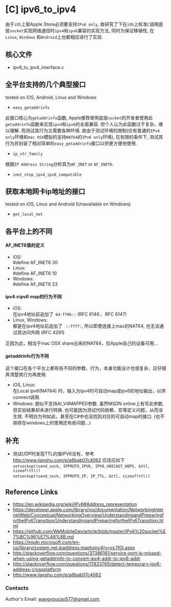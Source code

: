 # [C] ipv6_to_ipv4

由于`iOS`上架Apple Store必须要支持`IPv6 only`, 故研究了下在`iOS`上标准`C`调用底层`socket`实现网络通信时`ipv4`和`ipv6`兼容的实现方法, 同时为保证移植性, 在`Linux`, `Windows` 和`Android`上也都相应进行了实验.

## 核心文件
- ipv6_to_ipv4_interface.c

## 全平台支持的几个典型接口

tested on iOS, Android, Linux and Windows

- `easy_getaddrinfo`  

此接口核心为`getaddrinfo`函数, Apple推荐使用底层`socket`的开发者使用此`getaddrinfo`函数来实现`ipv4`和`ipv6`的全面兼容. 但个人认为此函数过于复杂，难以理解. 而测试其行为又需要各种环境. 故由于测试环境的限制(仅有普通的`IPv4 only`环境和`mac OSX`模拟的支持`NAT64`的`IPv6 only`环境), 在有限的条件下, 测试其行为并封装了相对简单的`easy_getaddrinfo`接口以供更方便地使用. 

- `ip_str_family`

根据`IP Address String`分析其为`AF_INET` or `AF_INET6`. 

- `inet_ntop_ipv4_ipv6_compatible`   

## 获取本地网卡ip地址的接口

tested on iOS, Linux and Android (Unavailable on Windows)
- `get_local_net`  

## 各平台上的不同
#### AF_INET6值的定义
- iOS:     
#define AF_INET6 30  
- Linux:   
#define AF_INET6 10  
- Windows:  
#define AF_INET6 23

#### ipv4->ipv6 map的行为不同
- iOS:  
在ipv4地址前追加了` 64:ff9b::`   (RFC 6146 、RFC 6147)
- Linux, Windows:  
都是在ipv4地址前追加了 ` ::ffff:`,  所以即使连接上mac的NAT64, 也无法通过其访问外网 (RFC 4291)

正因为此，相当于mac OSX share出来的NAT64，仅Apple自己的设备可用...

#### getaddrinfo行为不同
这个接口在各个平台上都有些不同的参数、行为，本身功能设计也很复杂，应仔细弄清楚其行为再使用. 

- iOS, Linux:   
在Local ipv6(NAT64) 时，输入为ipv4时可自动map成ipv6的地址输出，以供connect调用.
- Windows: 
貌似不支持AI_V4MAPPED参数. 虽然MSDN online上有写此参数, 但实验结果却未进行转换. 也可能因为测试代码依赖、宏等定义问题，从而没生效. 不明白为何如此，甚至在C#中也没找到对应的可自动map的接口. (也不排除在windows上的使用还有些问题...)

## 补充
- 测试UDP时发现TTL的值IPV6没有，参考 http://www.jianshu.com/p/a6bab07c4062 应适应如下  
`setsockopt(send_sock, IPPROTO_IPV6, IPV6_UNICAST_HOPS, &ttl, sizeof(ttl))`  
`setsockopt(send_sock, IPPROTO_IP, IP_TTL, &ttl, sizeof(ttl))`


## Reference Links
- https://en.wikipedia.org/wiki/IPv6#Address_representation  
- https://developer.apple.com/library/ios/documentation/NetworkingInternetWeb/Conceptual/NetworkingOverview/UnderstandingandPreparingfortheIPv6Transition/UnderstandingandPreparingfortheIPv6Transition.html  
- https://github.com/WeMobileDev/article/blob/master/IPv6%20socket%E7%BC%96%E7%A8%8B.md  
- https://msdn.microsoft.com/en-us/library/system.net.ipaddress.maptoipv4(v=vs.110).aspx  
- http://stackoverflow.com/questions/37386161/service-port-is-missed-when-using-getaddrinfo-to-convert-ipv4-addr-to-ipv6-addr  
- http://stackoverflow.com/questions/17833765/detect-temporary-ipv6-address-crossplatform  
- http://www.jianshu.com/p/a6bab07c4062

### Contacts
Author's Email: wangyoucao577@gmail.com.
